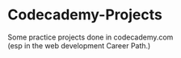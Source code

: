 # Codecademy-Projects

Some practice projects done in codecademy.com  
(esp in the web development Career Path.)
